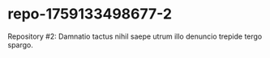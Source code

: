 # repo-1759133498677-2
Repository #2: Damnatio tactus nihil saepe utrum illo denuncio trepide tergo spargo.
